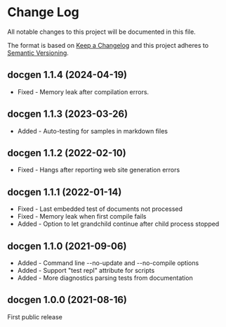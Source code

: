 ﻿<!--
Copyright Glen Knowles 2021 - 2024.
Distributed under the Boost Software License, Version 1.0.
-->

# Change Log

All notable changes to this project will be documented in this file.

The format is based on [Keep a Changelog](http://keepachangelog.com)
and this project adheres to [Semantic Versioning](http://semver.org).

## docgen 1.1.4 (2024-04-19)
- Fixed - Memory leak after compilation errors.

## docgen 1.1.3 (2023-03-26)
- Added - Auto-testing for samples in markdown files

## docgen 1.1.2 (2022-02-10)
- Fixed - Hangs after reporting web site generation errors

## docgen 1.1.1 (2022-01-14)
- Fixed - Last embedded test of documents not processed
- Fixed - Memory leak when first compile fails
- Added - Option to let grandchild continue after child process stopped

## docgen 1.1.0 (2021-09-06)
- Added - Command line --no-update and --no-compile options
- Added - Support "test repl" attribute for scripts
- Added - More diagnostics parsing tests from documentation

## docgen 1.0.0 (2021-08-16)
First public release
